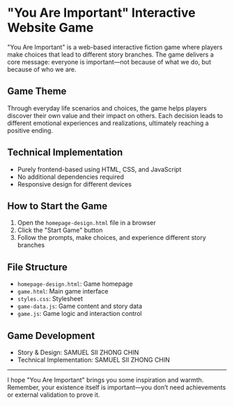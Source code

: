 # "You Are Important" Interactive Website Game
"You Are Important" is a web-based interactive fiction game where players make choices that lead to different story branches. The game delivers a core message: everyone is important—not because of what we do, but because of who we are.

## Game Theme

Through everyday life scenarios and choices, the game helps players discover their own value and their impact on others. Each decision leads to different emotional experiences and realizations, ultimately reaching a positive ending.

## Technical Implementation

- Purely frontend-based using HTML, CSS, and JavaScript
- No additional dependencies required
- Responsive design for different devices

## How to Start the Game

1. Open the `homepage-design.html` file in a browser
2. Click the "Start Game" button
3. Follow the prompts, make choices, and experience different story branches

## File Structure

- `homepage-design.html`: Game homepage
- `game.html`: Main game interface
- `styles.css`: Stylesheet
- `game-data.js`: Game content and story data
- `game.js`: Game logic and interaction control

## Game Development

- Story & Design: SAMUEL SII ZHONG CHIN
- Technical Implementation: SAMUEL SII ZHONG CHIN


---

I hope "You Are Important" brings you some inspiration and warmth. Remember, your existence itself is important—you don’t need achievements or external validation to prove it.
